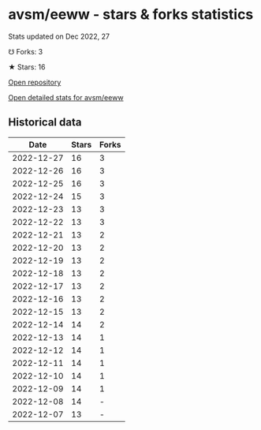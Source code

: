 # avsm/eeww - stars & forks statistics

Stats updated on Dec 2022, 27

☋ Forks: 3

★ Stars: 16

[Open repository](https://github.com/avsm/eeww)

[Open detailed stats for avsm/eeww](https://reviewgithub.com/rep/avsm/eeww)

## Historical data
| Date | Stars | Forks |
|------|-------|-------|
| 2022-12-27 | 16 | 3 | 
| 2022-12-26 | 16 | 3 | 
| 2022-12-25 | 16 | 3 | 
| 2022-12-24 | 15 | 3 | 
| 2022-12-23 | 13 | 3 | 
| 2022-12-22 | 13 | 3 | 
| 2022-12-21 | 13 | 2 | 
| 2022-12-20 | 13 | 2 | 
| 2022-12-19 | 13 | 2 | 
| 2022-12-18 | 13 | 2 | 
| 2022-12-17 | 13 | 2 | 
| 2022-12-16 | 13 | 2 | 
| 2022-12-15 | 13 | 2 | 
| 2022-12-14 | 14 | 2 | 
| 2022-12-13 | 14 | 1 | 
| 2022-12-12 | 14 | 1 | 
| 2022-12-11 | 14 | 1 | 
| 2022-12-10 | 14 | 1 | 
| 2022-12-09 | 14 | 1 | 
| 2022-12-08 | 14 | - | 
| 2022-12-07 | 13 | - | 

